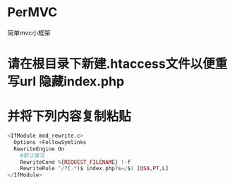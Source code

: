 # PerMVC
简单mvc小框架

# 请在根目录下新建.htaccess文件以便重写url 隐藏index.php
# 并将下列内容复制粘贴
```php
<IfModule mod_rewrite.c>
  Options +FollowSymlinks
  RewriteEngine On
    #默认情况
    RewriteCond %{REQUEST_FILENAME} !-f
    RewriteRule ^/?(.*)$ index.php?s=/$1 [QSA,PT,L]
</IfModule>
```

